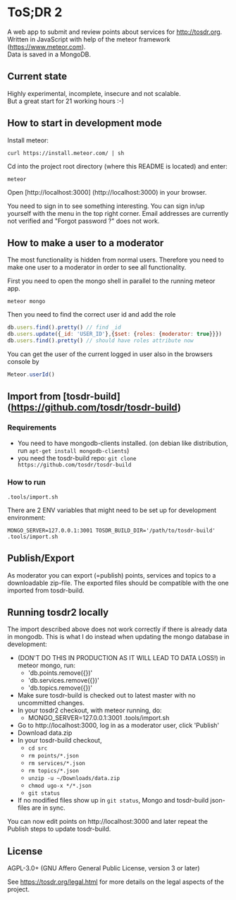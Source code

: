 # ToS;DR 2
A web app to submit and review points about services for http://tosdr.org. <br/>
Written in JavaScript with help of the meteor framework (https://www.meteor.com). <br/>
Data is saved in a MongoDB. <br/>

## Current state

Highly experimental, incomplete, insecure and not scalable. <br/>
But a great start for 21 working hours :-)


## How to start in development mode

Install meteor:

```shell
curl https://install.meteor.com/ | sh
```

Cd into the project root directory (where this README is located) and enter:

```shell
meteor
```

Open [http://localhost:3000] (http://localhost:3000) in your browser.

You need to sign in to see something interesting.
You can sign in/up yourself with the menu in the top right corner.
Email addresses are currently not verified and "Forgot password ?" does not work.

## How to make a user to a moderator

The most functionality is hidden from normal users. Therefore you need to make one user to a moderator in order to see
all functionality.

First you need to open the mongo shell in parallel to the running meteor app.
```shell
meteor mongo
```
Then you need to find the correct user id and add the role

```javascript
db.users.find().pretty() // find _id
db.users.update({_id: 'USER_ID'},{$set: {roles: {moderator: true}}})
db.users.find().pretty() // should have roles attribute now
```
You can get the user of the current logged in user also in the browsers console by

```javascript
Meteor.userId()
```

## Import from [tosdr-build] (https://github.com/tosdr/tosdr-build)

### Requirements
 - You need to have mongodb-clients installed.
(on debian like distribution, run `apt-get install mongodb-clients`)
 - you need the tosdr-build repo: `git clone https://github.com/tosdr/tosdr-build`

### How to run

`.tools/import.sh`

There are 2 ENV variables that might need to be set up for development environment:

`MONGO_SERVER=127.0.0.1:3001 TOSDR_BUILD_DIR='/path/to/tosdr-build' .tools/import.sh`

## Publish/Export

As moderator you can export (=publish) points, services and topics to a downloadable
zip-file. The exported files should be compatible with the one imported from tosdr-build.

## Running tosdr2 locally

The import described above does not work correctly if there is already data in mongodb. This
is what I do instead when updating the mongo database in development:

* (DON'T DO THIS IN PRODUCTION AS IT WILL LEAD TO DATA LOSS!) in meteor mongo, run:
  * 'db.points.remove({})'
  * 'db.services.remove({})'
  * 'db.topics.remove({})'
* Make sure tosdr-build is checked out to latest master with no uncommitted changes.
* In your tosdr2 checkout, with meteor running, do:
  * MONGO_SERVER=127.0.0.1:3001 .tools/import.sh
* Go to http://localhost:3000, log in as a moderator user, click 'Publish'
* Download data.zip
* In your tosdr-build checkout,
  * `cd src`
  * `rm points/*.json`
  * `rm services/*.json`
  * `rm topics/*.json`
  * `unzip -u ~/Downloads/data.zip`
  * `chmod ugo-x */*.json`
  * `git status`
* If no modified files show up in `git status`, Mongo and tosdr-build json-files are in sync.

You can now edit points on http://localhost:3000 and later repeat the Publish steps to update tosdr-build.


## License

AGPL-3.0+ (GNU Affero General Public License, version 3 or later)

See https://tosdr.org/legal.html for more details on the legal aspects of the project.
